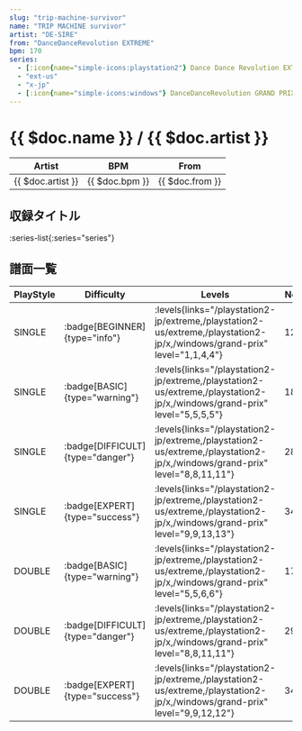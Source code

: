 ```yaml
---
slug: "trip-machine-survivor"
name: "TRIP MACHINE survivor"
artist: "DE-SIRE"
from: "DanceDanceRevolution EXTREME"
bpm: 170
series:
  - [:icon{name="simple-icons:playstation2"} Dance Dance Revolution EXTREME :icon{name="flag:jp-4x3"}](/playstation2-jp/extreme)
  - "ext-us"
  - "x-jp"
  - [:icon{name="simple-icons:windows"} DanceDanceRevolution GRAND PRIX](/windows/grand-prix)
---
```


# {{ $doc.name }} / {{ $doc.artist }}

|Artist|BPM|From|
|------|---|----|
|{{ $doc.artist }}|{{ $doc.bpm }}|{{ $doc.from }}|

## 収録タイトル

:series-list{:series="series"}

## 譜面一覧

|PlayStyle|Difficulty|Levels|Notes|Movie|
|---------|----------|------|-----|-----|
|SINGLE| :badge[BEGINNER]{type="info"}| :levels{links="/playstation2-jp/extreme,/playstation2-us/extreme,/playstation2-jp/x,/windows/grand-prix" level="1,1,4,4"}|121/0||
|SINGLE| :badge[BASIC]{type="warning"}| :levels{links="/playstation2-jp/extreme,/playstation2-us/extreme,/playstation2-jp/x,/windows/grand-prix" level="5,5,5,5"}|184/2||
|SINGLE| :badge[DIFFICULT]{type="danger"}| :levels{links="/playstation2-jp/extreme,/playstation2-us/extreme,/playstation2-jp/x,/windows/grand-prix" level="8,8,11,11"}|289/2||
|SINGLE| :badge[EXPERT]{type="success"}| :levels{links="/playstation2-jp/extreme,/playstation2-us/extreme,/playstation2-jp/x,/windows/grand-prix" level="9,9,13,13"}|347/2||
|DOUBLE| :badge[BASIC]{type="warning"}| :levels{links="/playstation2-jp/extreme,/playstation2-us/extreme,/playstation2-jp/x,/windows/grand-prix" level="5,5,6,6"}|174/2||
|DOUBLE| :badge[DIFFICULT]{type="danger"}| :levels{links="/playstation2-jp/extreme,/playstation2-us/extreme,/playstation2-jp/x,/windows/grand-prix" level="8,8,11,11"}|296/2||
|DOUBLE| :badge[EXPERT]{type="success"}| :levels{links="/playstation2-jp/extreme,/playstation2-us/extreme,/playstation2-jp/x,/windows/grand-prix" level="9,9,12,12"}|347/1||
